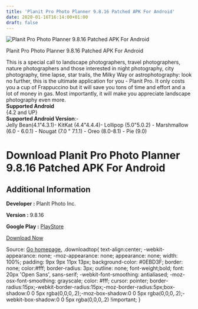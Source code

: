 ```yaml
---
title: 'Planit Pro Photo Planner 9.8.16 Patched APK For Android'
date: 2020-01-16T16:14:00+01:00
draft: false
---
```


![Planit Pro Photo Planner 9.8.16 Patched APK For Android](https://i0.wp.com/apkhome.net/wp-content/uploads/2020/01/Planit-Pro-Photo-Planner-9.8.16-Patched.png "Planit Pro Photo Planner 9.8.16 Patched APK For Android")

  

Planit Pro Photo Planner 9.8.16 Patched APK For Android

This is a special call to landscape photographers, travel photographers, nature photographers and those interested in night photography, city photography, time lapse, star trails, the Milky Way or astrophotography: look no further, this is the ultimate application for you - Planit Pro. It only costs you a cup of Frappuccino but it will save you tons of time and effort and a lot of money in gas. Most importantly, it will make you appreciate landscape photography even more.  
**Supported Android**  
{4.2 and UP}  
**Supported Android Version**:-  
Jelly Bean(4.1"4.3.1)- KitKat (4.4"4.4.4)- Lollipop (5.0"5.0.2) - Marshmallow (6.0 - 6.0.1) - Nougat (7.0 " 7.1.1) - Oreo (8.0-8.1) - Pie (9.0)

Download Planit Pro Photo Planner 9.8.16 Patched APK For Android
================================================================

Additional Information
----------------------

**Developer :** PlanIt Photo Inc.

**Version :** 9.8.16

**Google Play :** [PlayStore](https://play.google.com/store/apps/details?id=com.yingwen.photographertoolspro)

  

[Download Now](https://store4app.co/post/planit-pro-photo-planner-9-8-16-patched-apk-for-android_1579187533)

  
Source: [Go homepage.](https://store4app.co/post/planit-pro-photo-planner-9-8-16-patched-apk-for-android_1579187533) .downloadtop{ text-align:center; -webkit-appearance: none; -moz-appearance: none; appearance: none; width: 100%; padding: 9px 9px 11px 13px; background-color: #0EBD3F; border: none; color:#fff; border-radius: 3px; outline: none; font-weight;bold; font: 20px 'Open Sans', sans-serif; -webkit-font-smoothing: antialiased; -moz-osx-font-smoothing: grayscale; color: #fff; cursor: pointer; border-radius:15px;-webkit-border-radius:15px;-moz-border-radius:5px;box-shadow:0 0 5px rgba(0,0,0,.2);-moz-box-shadow:0 0 5px rgba(0,0,0,.2);-webkit-box-shadow:0 0 5px rgba(0,0,0,.2) !important; }